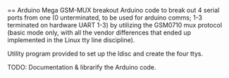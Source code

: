 == Arduino Mega GSM-MUX breakout
Arduino code to break out 4 serial ports from one (0 unterminated, to be used for arduino comms; 1-3 terminated on hardware UART 1-3) by utilizing the GSM0710 mux protocol (basic mode only, with all the vendor differences that ended up implemented in the Linux tty line discipline).

Utility program provided to set up the ldisc and create the four ttys.

TODO: Documentation & librarify the Arduino code.
